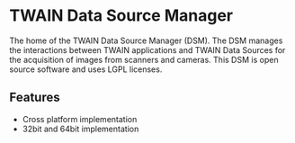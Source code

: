 # TWAIN Data Source Manager

The home of the TWAIN Data Source Manager (DSM). The DSM manages the interactions between TWAIN applications
and TWAIN Data Sources for the acquisition of images from scanners and cameras. This DSM is open source software 
and uses LGPL licenses.

## Features

 - Cross platform implementation
 - 32bit and 64bit implementation
